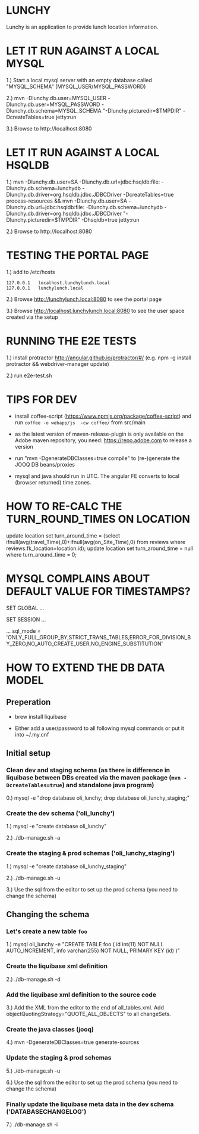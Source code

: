 LUNCHY
======

Lunchy is an application to provide lunch location information.


LET IT RUN AGAINST A LOCAL MYSQL
================================

1.) Start a local mysql server with an empty database called "MYSQL_SCHEMA" (MYSQL_USER/MYSQL_PASSWORD)

2.) mvn -Dlunchy.db.user=MYSQL_USER -Dlunchy.db.user=MYSQL_PASSWORD -Dlunchy.db.schema=MYSQL_SCHEMA "-Dlunchy.picturedir=$TMPDIR" -DcreateTables=true jetty:run

3.) Browse to http://localhost:8080 


LET IT RUN AGAINST A LOCAL HSQLDB
================================= 

1.) mvn -Dlunchy.db.user=SA -Dlunchy.db.url=jdbc:hsqldb:file: -Dlunchy.db.schema=lunchydb -Dlunchy.db.driver=org.hsqldb.jdbc.JDBCDriver -DcreateTables=true process-resources && mvn -Dlunchy.db.user=SA -Dlunchy.db.url=jdbc:hsqldb:file: -Dlunchy.db.schema=lunchydb -Dlunchy.db.driver=org.hsqldb.jdbc.JDBCDriver "-Dlunchy.picturedir=$TMPDIR" -Dhsqldb=true jetty:run

2.) Browse to http://localhost:8080 


TESTING THE PORTAL PAGE
======================= 

1.) add to /etc/hosts
```
127.0.0.1 	localhost.lunchylunch.local
127.0.0.1 	lunchylunch.local
```

2.) Browse http://lunchylunch.local:8080 to see the portal page

3.) Browse http://localhost.lunchylunch.local:8080 to see the user space created via the setup


RUNNING THE E2E TESTS
===================== 

1.) install protractor http://angular.github.io/protractor/#/ (e.g. npm -g install protractor && webdriver-manager update)

2.) run e2e-test.sh


TIPS FOR DEV
============

- install coffee-script (https://www.npmjs.org/package/coffee-script) and run `coffee -o webapp/js  -cw coffee/` from src/main

- as the latest version of maven-release-plugin is only available on the Adobe maven repository, you need: https://repo.adobe.com to release a version

- run "mvn -DgenerateDBClasses=true compile" to (re-)generate the JOOQ DB beans/proxies

- mysql and java should run in UTC. The angular FE converts to local (browser returned) time zones.

HOW TO RE-CALC THE TURN_ROUND_TIMES ON LOCATION
===============================================
update location set turn_around_time = (select ifnull(avg(travel_Time),0)+ifnull(avg(on_Site_Time),0) from reviews where reviews.fk_location=location.id);
update location set turn_around_time = null where turn_around_time = 0;

MYSQL COMPLAINS ABOUT DEFAULT VALUE FOR TIMESTAMPS?
===================================================

SET GLOBAL ...

SET SESSION ...

... sql_mode = 'ONLY_FULL_GROUP_BY,STRICT_TRANS_TABLES,ERROR_FOR_DIVISION_BY_ZERO,NO_AUTO_CREATE_USER,NO_ENGINE_SUBSTITUTION'   

HOW TO EXTEND THE DB DATA MODEL
===============================

Preperation
-----------

- brew install liquibase

- Either add a user/password to all following mysql commands or put it into ~/.my.cnf

Initial setup
-------------

### Clean dev and staging schema (as there is difference in liquibase between DBs created via the maven package (`mvn -DcreateTables=true`) and standalone java program)

0.) mysql -e "drop database oli_lunchy; drop database oli_lunchy_staging;"

### Create the dev schema ('oli_lunchy')

1.) mysql -e "create database oli_lunchy"

2.) ./db-manage.sh -a

### Create the staging & prod schemas ('oli_lunchy_staging')

1.) mysql -e "create database oli_lunchy_staging"

2.) ./db-manage.sh -u

3.) Use the sql from the editor to set up the prod schema (you need to change the schema)

Changing the schema
-------------------

### Let's create a new table `foo`

1.) mysql oli_lunchy -e "CREATE TABLE foo ( id int(11) NOT NULL AUTO_INCREMENT, info varchar(255) NOT NULL, PRIMARY KEY (id) )"

### Create the liquibase xml definition

2.) ./db-manage.sh -d

### Add the liquibase xml definition to the source code

3.) Add the XML from the editor to the end of all_tables.xml. Add objectQuotingStrategy="QUOTE_ALL_OBJECTS" to all changeSets.

### Create the java classes (jooq)

4.) mvn -DgenerateDBClasses=true generate-sources

### Update the staging & prod schemas

5.) ./db-manage.sh -u

6.) Use the sql from the editor to set up the prod schema  (you need to change the schema)

### Finally update the liquibase meta data in the dev schema ('DATABASECHANGELOG')

7.) ./db-manage.sh -i
